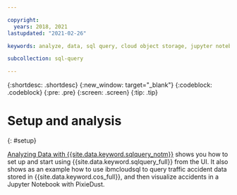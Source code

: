 ```yaml
---

copyright:
  years: 2018, 2021
lastupdated: "2021-02-26"

keywords: analyze, data, sql query, cloud object storage, jupyter notebook, pixiedust, data engine

subcollection: sql-query

---
```


{:shortdesc: .shortdesc}
{:new_window: target="_blank"}
{:codeblock: .codeblock}
{:pre: .pre}
{:screen: .screen}
{:tip: .tip}

# Setup and analysis
{: #setup}

[Analyzing Data with {{site.data.keyword.sqlquery_notm}}](https://medium.com/ibm-watson-data-lab/analyzing-data-with-ibm-cloud-sql-query-bc53566a59f5) shows you how to set up and start using {{site.data.keyword.sqlquery_full}} from the UI. It also shows as an example how to use  ibmcloudsql to query traffic accident data stored in {{site.data.keyword.cos_full}}, and then visualize accidents in a Jupyter Notebook with PixieDust.
